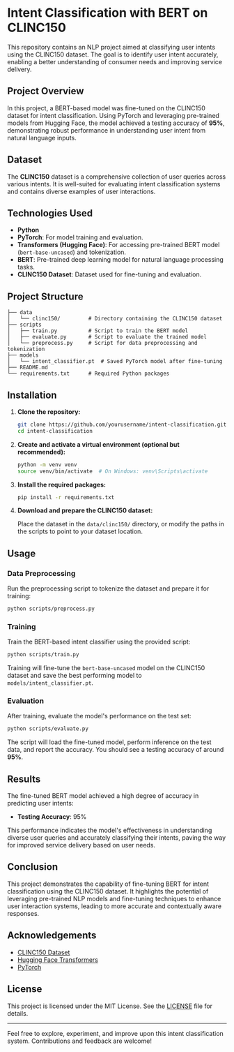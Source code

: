 # Intent Classification with BERT on CLINC150

This repository contains an NLP project aimed at classifying user intents using the CLINC150 dataset. The goal is to identify user intent accurately, enabling a better understanding of consumer needs and improving service delivery.

## Project Overview

In this project, a BERT-based model was fine-tuned on the CLINC150 dataset for intent classification. Using PyTorch and leveraging pre-trained models from Hugging Face, the model achieved a testing accuracy of **95%**, demonstrating robust performance in understanding user intent from natural language inputs.

## Dataset

The **CLINC150** dataset is a comprehensive collection of user queries across various intents. It is well-suited for evaluating intent classification systems and contains diverse examples of user interactions.

## Technologies Used

- **Python**
- **PyTorch**: For model training and evaluation.
- **Transformers (Hugging Face)**: For accessing pre-trained BERT model (`bert-base-uncased`) and tokenization.
- **BERT**: Pre-trained deep learning model for natural language processing tasks.
- **CLINC150 Dataset**: Dataset used for fine-tuning and evaluation.

## Project Structure

```
├── data
│   └── clinc150/         # Directory containing the CLINC150 dataset
├── scripts
│   ├── train.py          # Script to train the BERT model
│   ├── evaluate.py       # Script to evaluate the trained model
│   └── preprocess.py     # Script for data preprocessing and tokenization
├── models
│   └── intent_classifier.pt  # Saved PyTorch model after fine-tuning
├── README.md
└── requirements.txt      # Required Python packages
```

## Installation

1. **Clone the repository:**

   ```bash
   git clone https://github.com/yourusername/intent-classification.git
   cd intent-classification
   ```

2. **Create and activate a virtual environment (optional but recommended):**

   ```bash
   python -m venv venv
   source venv/bin/activate  # On Windows: venv\Scripts\activate
   ```

3. **Install the required packages:**

   ```bash
   pip install -r requirements.txt
   ```

4. **Download and prepare the CLINC150 dataset:**

   Place the dataset in the `data/clinc150/` directory, or modify the paths in the scripts to point to your dataset location.

## Usage

### Data Preprocessing

Run the preprocessing script to tokenize the dataset and prepare it for training:

```bash
python scripts/preprocess.py
```

### Training

Train the BERT-based intent classifier using the provided script:

```bash
python scripts/train.py
```

Training will fine-tune the `bert-base-uncased` model on the CLINC150 dataset and save the best performing model to `models/intent_classifier.pt`.

### Evaluation

After training, evaluate the model's performance on the test set:

```bash
python scripts/evaluate.py
```

The script will load the fine-tuned model, perform inference on the test data, and report the accuracy. You should see a testing accuracy of around **95%**.

## Results

The fine-tuned BERT model achieved a high degree of accuracy in predicting user intents:

- **Testing Accuracy**: 95%

This performance indicates the model's effectiveness in understanding diverse user queries and accurately classifying their intents, paving the way for improved service delivery based on user needs.

## Conclusion

This project demonstrates the capability of fine-tuning BERT for intent classification using the CLINC150 dataset. It highlights the potential of leveraging pre-trained NLP models and fine-tuning techniques to enhance user interaction systems, leading to more accurate and contextually aware responses.

## Acknowledgements

- [CLINC150 Dataset](https://github.com/stanford-futuredata/Clinc150)
- [Hugging Face Transformers](https://github.com/huggingface/transformers)
- [PyTorch](https://pytorch.org/)

## License

This project is licensed under the MIT License. See the [LICENSE](LICENSE) file for details.

---

Feel free to explore, experiment, and improve upon this intent classification system. Contributions and feedback are welcome!
